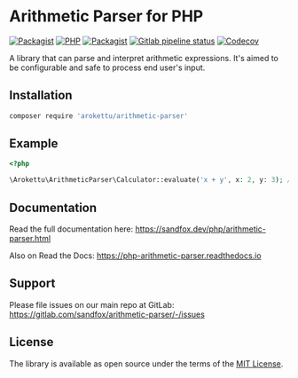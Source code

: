 # Arithmetic Parser for PHP

[![Packagist](https://img.shields.io/packagist/v/arokettu/arithmetic-parser.svg?style=flat-square)](https://packagist.org/packages/arokettu/arithmetic-parser)
[![PHP](https://img.shields.io/packagist/php-v/arokettu/arithmetic-parser.svg?style=flat-square)](https://packagist.org/packages/arokettu/arithmetic-parser)
[![Packagist](https://img.shields.io/github/license/arokettu/arithmetic-parser.svg?style=flat-square)](https://opensource.org/licenses/MIT)
[![Gitlab pipeline status](https://img.shields.io/gitlab/pipeline/sandfox/arithmetic-parser/master.svg?style=flat-square)](https://gitlab.com/sandfox/arithmetic-parser/-/pipelines)
[![Codecov](https://img.shields.io/codecov/c/gl/sandfox/arithmetic-parser?style=flat-square)](https://codecov.io/gl/sandfox/arithmetic-parser/)

A library that can parse and interpret arithmetic expressions.
It's aimed to be configurable and safe to process end user's input. 

## Installation

```bash
composer require 'arokettu/arithmetic-parser'
```

## Example

```php
<?php

\Arokettu\ArithmeticParser\Calculator::evaluate('x + y', x: 2, y: 3); // 5
```

## Documentation

Read the full documentation here: <https://sandfox.dev/php/arithmetic-parser.html>

Also on Read the Docs: <https://php-arithmetic-parser.readthedocs.io>

## Support

Please file issues on our main repo at GitLab: <https://gitlab.com/sandfox/arithmetic-parser/-/issues>

## License

The library is available as open source under the terms of the [MIT License].

[MIT License]:  https://opensource.org/licenses/MIT
